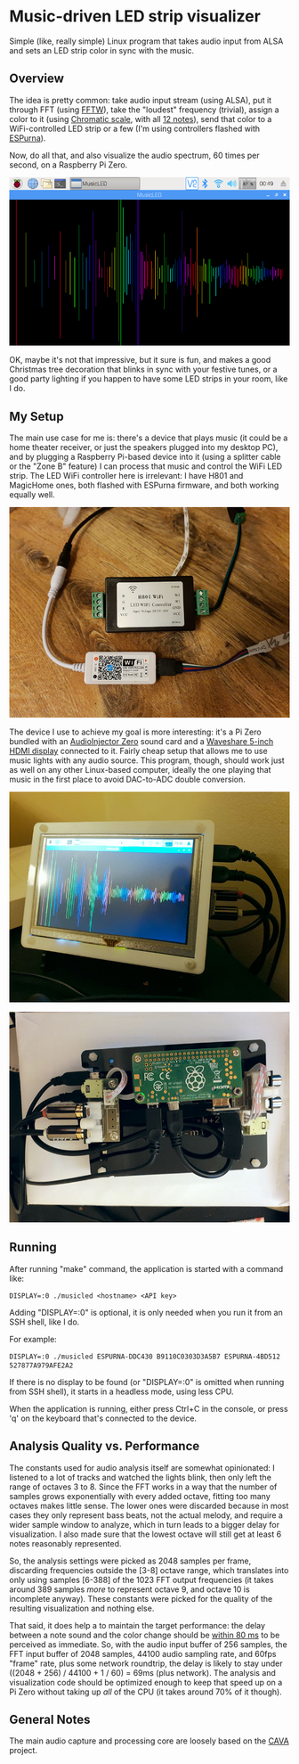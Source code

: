 # Music-driven LED strip visualizer

Simple (like, really simple) Linux program that takes audio input from ALSA and sets an LED strip color in sync with the music.

## Overview

The idea is pretty common: take audio input stream (using ALSA), put it through FFT (using [FFTW](http://www.fftw.org/)), take the "loudest" frequency (trivial), assign a color to it (using [Chromatic scale](https://en.wikipedia.org/wiki/Chromatic_scale), with all [12 notes](https://www.youtube.com/watch?v=IT9CPoe5LnM)), send that color to a WiFi-controlled LED strip or a few (I'm using controllers flashed with [ESPurna](https://github.com/xoseperez/espurna)).

Now, do all that, and also visualize the audio spectrum, 60 times per second, on a Raspberry Pi Zero.

![What it looks like](img/screenshot.png)

OK, maybe it's not that impressive, but it sure is fun, and makes a good Christmas tree decoration that blinks in sync with your festive tunes, or a good party lighting if you happen to have some LED strips in your room, like I do.

## My Setup

The main use case for me is: there's a device that plays music (it could be a home theater receiver, or just the speakers plugged into my desktop PC), and by plugging a Raspberry Pi-based device into it (using a splitter cable or the "Zone B" feature) I can process that music and control the WiFi LED strip. The LED WiFi controller here is irrelevant: I have H801 and MagicHome ones, both flashed with ESPurna firmware, and both working equally well.

![LED WiFi controllers](img/espurna.jpg)

The device I use to achieve my goal is more interesting: it's a Pi Zero bundled with an [AudioInjector Zero](https://www.kickstarter.com/projects/1250664710/audio-injector-zero-sound-card-for-the-raspberry-p) sound card and a [Waveshare 5-inch HDMI display](https://www.waveshare.com/5inch-hdmi-lcd-b.htm) connected to it. Fairly cheap setup that allows me to use music lights with any audio source. This program, though, should work just as well on any other Linux-based computer, ideally the one playing that music in the first place to avoid DAC-to-ADC double conversion.

![Visualizer from the front](img/front.jpg)

![Visualizer from the back](img/back.jpg)

## Running

After running "make" command, the application is started with a command like:
```
DISPLAY=:0 ./musicled <hostname> <API key>
```

Adding "DISPLAY=:0" is optional, it is only needed when you run it from an SSH shell, like I do.

For example:
```
DISPLAY=:0 ./musicled ESPURNA-DDC430 B9110C0303D3A5B7 ESPURNA-4BD512 527877A979AFE2A2
```

If there is no display to be found (or "DISPLAY=:0" is omitted when running from SSH shell), it starts in a headless mode, using less CPU.

When the application is running, either press Ctrl+C in the console, or press 'q' on the keyboard that's connected to the device.

## Analysis Quality vs. Performance

The constants used for audio analysis itself are somewhat opinionated: I listened to a lot of tracks and watched the lights blink, then only left the range of octaves 3 to 8. Since the FFT works in a way that the number of samples grows exponentially with every added octave, fitting too many octaves makes little sense. The lower ones were discarded because in most cases they only represent bass beats, not the actual melody, and require a wider sample window to analyze, which in turn leads to a bigger delay for visualization. I also made sure that the lowest octave will still get at least 6 notes reasonably represented.

So, the analysis settings were picked as 2048 samples per frame, discarding frequencies outside the [3-8] octave range, which translates into only using samples [6-388] of the 1023 FFT output frequencies (it takes around 389 samples *more* to represent octave 9, and octave 10 is incomplete anyway). These constants were picked for the quality of the resulting visualization and nothing else.

That said, it does help a to maintain the target performance: the delay between a note sound and the color change should be [within 80 ms](https://paulbakaus.com/tutorials/performance/the-illusion-of-speed/) to be perceived as immediate. So, with the audio input buffer of 256 samples, the FFT input buffer of 2048 samples, 44100 audio sampling rate, and 60fps "frame" rate, plus some network roundtrip, the delay is likely to stay under ((2048 + 256) / 44100 + 1 / 60) = 69ms (plus network). The analysis and visualization code should be optimized enough to keep that speed up on a Pi Zero without taking up *all* of the CPU (it takes around 70% of it though).

## General Notes

The main audio capture and processing core are loosely based on the [CAVA](https://github.com/karlstav/cava) project.

